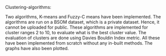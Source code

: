 Clustering-algorithms:

Two algorithms, K-means and Fuzzy-C means have been implemented. The algorithms are run on a BSOM dataset, which is a private dataset. Hence, it cannot be uploaded for public. These algorithms are implemented for cluster ranges 2 to 10, to evaluate what is the best cluster value. The evaluation of clusters are done using Davies Bouldin Index metric.
All these have been implemented from scratch without any in-built methods. The graphs have also been plotted.
